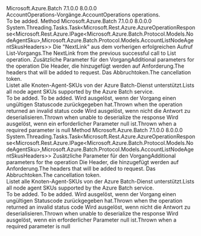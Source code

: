 <Type Name="IAccountOperations" FullName="Microsoft.Azure.Batch.Protocol.IAccountOperations">
  <TypeSignature Language="C#" Value="public interface IAccountOperations" />
  <TypeSignature Language="ILAsm" Value=".class public interface auto ansi abstract IAccountOperations" />
  <TypeSignature Language="DocId" Value="T:Microsoft.Azure.Batch.Protocol.IAccountOperations" />
  <TypeSignature Language="VB.NET" Value="Public Interface IAccountOperations" />
  <TypeSignature Language="F#" Value="type IAccountOperations = interface" />
  <AssemblyInfo>
    <AssemblyName>Microsoft.Azure.Batch</AssemblyName>
    <AssemblyVersion>7.1.0.0</AssemblyVersion>
    <AssemblyVersion>8.0.0.0</AssemblyVersion>
  </AssemblyInfo>
  <Interfaces />
  <Docs>
    <summary>
            <span data-ttu-id="7ee8a-101">AccountOperations-Vorgänge.</span><span class="sxs-lookup"><span data-stu-id="7ee8a-101">AccountOperations operations.</span></span>
            </summary>
    <remarks>To be added.</remarks>
  </Docs>
  <Members>
    <Member MemberName="ListNodeAgentSkusNextWithHttpMessagesAsync">
      <MemberSignature Language="C#" Value="public System.Threading.Tasks.Task&lt;Microsoft.Rest.Azure.AzureOperationResponse&lt;Microsoft.Rest.Azure.IPage&lt;Microsoft.Azure.Batch.Protocol.Models.NodeAgentSku&gt;,Microsoft.Azure.Batch.Protocol.Models.AccountListNodeAgentSkusHeaders&gt;&gt; ListNodeAgentSkusNextWithHttpMessagesAsync (string nextPageLink, Microsoft.Azure.Batch.Protocol.Models.AccountListNodeAgentSkusNextOptions accountListNodeAgentSkusNextOptions = null, System.Collections.Generic.Dictionary&lt;string,System.Collections.Generic.List&lt;string&gt;&gt; customHeaders = null, System.Threading.CancellationToken cancellationToken = null);" />
      <MemberSignature Language="ILAsm" Value=".method public hidebysig newslot virtual instance class System.Threading.Tasks.Task`1&lt;class Microsoft.Rest.Azure.AzureOperationResponse`2&lt;class Microsoft.Rest.Azure.IPage`1&lt;class Microsoft.Azure.Batch.Protocol.Models.NodeAgentSku&gt;, class Microsoft.Azure.Batch.Protocol.Models.AccountListNodeAgentSkusHeaders&gt;&gt; ListNodeAgentSkusNextWithHttpMessagesAsync(string nextPageLink, class Microsoft.Azure.Batch.Protocol.Models.AccountListNodeAgentSkusNextOptions accountListNodeAgentSkusNextOptions, class System.Collections.Generic.Dictionary`2&lt;string, class System.Collections.Generic.List`1&lt;string&gt;&gt; customHeaders, valuetype System.Threading.CancellationToken cancellationToken) cil managed" />
      <MemberSignature Language="DocId" Value="M:Microsoft.Azure.Batch.Protocol.IAccountOperations.ListNodeAgentSkusNextWithHttpMessagesAsync(System.String,Microsoft.Azure.Batch.Protocol.Models.AccountListNodeAgentSkusNextOptions,System.Collections.Generic.Dictionary{System.String,System.Collections.Generic.List{System.String}},System.Threading.CancellationToken)" />
      <MemberSignature Language="F#" Value="abstract member ListNodeAgentSkusNextWithHttpMessagesAsync : string * Microsoft.Azure.Batch.Protocol.Models.AccountListNodeAgentSkusNextOptions * System.Collections.Generic.Dictionary&lt;string, System.Collections.Generic.List&lt;string&gt;&gt; * System.Threading.CancellationToken -&gt; System.Threading.Tasks.Task&lt;Microsoft.Rest.Azure.AzureOperationResponse&lt;Microsoft.Rest.Azure.IPage&lt;Microsoft.Azure.Batch.Protocol.Models.NodeAgentSku&gt;, Microsoft.Azure.Batch.Protocol.Models.AccountListNodeAgentSkusHeaders&gt;&gt;" Usage="iAccountOperations.ListNodeAgentSkusNextWithHttpMessagesAsync (nextPageLink, accountListNodeAgentSkusNextOptions, customHeaders, cancellationToken)" />
      <MemberType>Method</MemberType>
      <AssemblyInfo>
        <AssemblyName>Microsoft.Azure.Batch</AssemblyName>
        <AssemblyVersion>7.1.0.0</AssemblyVersion>
        <AssemblyVersion>8.0.0.0</AssemblyVersion>
      </AssemblyInfo>
      <ReturnValue>
        <ReturnType>System.Threading.Tasks.Task&lt;Microsoft.Rest.Azure.AzureOperationResponse&lt;Microsoft.Rest.Azure.IPage&lt;Microsoft.Azure.Batch.Protocol.Models.NodeAgentSku&gt;,Microsoft.Azure.Batch.Protocol.Models.AccountListNodeAgentSkusHeaders&gt;&gt;</ReturnType>
      </ReturnValue>
      <Parameters>
        <Parameter Name="nextPageLink" Type="System.String" />
        <Parameter Name="accountListNodeAgentSkusNextOptions" Type="Microsoft.Azure.Batch.Protocol.Models.AccountListNodeAgentSkusNextOptions" />
        <Parameter Name="customHeaders" Type="System.Collections.Generic.Dictionary&lt;System.String,System.Collections.Generic.List&lt;System.String&gt;&gt;" />
        <Parameter Name="cancellationToken" Type="System.Threading.CancellationToken" />
      </Parameters>
      <Docs>
        <param name="nextPageLink">
            <span data-ttu-id="7ee8a-102">Die "NextLink" aus dem vorherigen erfolgreichen Aufruf List-Vorgangs.</span><span class="sxs-lookup"><span data-stu-id="7ee8a-102">The NextLink from the previous successful call to List operation.</span></span>
            </param>
        <param name="accountListNodeAgentSkusNextOptions">
            <span data-ttu-id="7ee8a-103">Zusätzliche Parameter für den Vorgang</span><span class="sxs-lookup"><span data-stu-id="7ee8a-103">Additional parameters for the operation</span></span>
            </param>
        <param name="customHeaders">
            <span data-ttu-id="7ee8a-104">Die Header, die hinzugefügt werden auf Anforderung.</span><span class="sxs-lookup"><span data-stu-id="7ee8a-104">The headers that will be added to request.</span></span>
            </param>
        <param name="cancellationToken">
            <span data-ttu-id="7ee8a-105">Das Abbruchtoken.</span><span class="sxs-lookup"><span data-stu-id="7ee8a-105">The cancellation token.</span></span>
            </param>
        <summary>
            <span data-ttu-id="7ee8a-106">Listet alle Knoten-Agent-SKUs von der Azure Batch-Dienst unterstützt.</span><span class="sxs-lookup"><span data-stu-id="7ee8a-106">Lists all node agent SKUs supported by the Azure Batch service.</span></span>
            </summary>
        <returns>To be added.</returns>
        <remarks>To be added.</remarks>
        <exception cref="T:Microsoft.Azure.Batch.Protocol.Models.BatchErrorException">
            <span data-ttu-id="7ee8a-107">Wird ausgelöst, wenn der Vorgang einen ungültigen Statuscode zurückgegeben hat.</span><span class="sxs-lookup"><span data-stu-id="7ee8a-107">Thrown when the operation returned an invalid status code</span></span>
            </exception>
        <exception cref="T:Microsoft.Rest.SerializationException">
            <span data-ttu-id="7ee8a-108">Wird ausgelöst, wenn nicht die Antwort zu deserialisieren.</span><span class="sxs-lookup"><span data-stu-id="7ee8a-108">Thrown when unable to deserialize the response</span></span>
            </exception>
        <exception cref="T:Microsoft.Rest.ValidationException">
            <span data-ttu-id="7ee8a-109">Wird ausgelöst, wenn ein erforderlicher Parameter null ist.</span><span class="sxs-lookup"><span data-stu-id="7ee8a-109">Thrown when a required parameter is null</span></span>
            </exception>
      </Docs>
    </Member>
    <Member MemberName="ListNodeAgentSkusWithHttpMessagesAsync">
      <MemberSignature Language="C#" Value="public System.Threading.Tasks.Task&lt;Microsoft.Rest.Azure.AzureOperationResponse&lt;Microsoft.Rest.Azure.IPage&lt;Microsoft.Azure.Batch.Protocol.Models.NodeAgentSku&gt;,Microsoft.Azure.Batch.Protocol.Models.AccountListNodeAgentSkusHeaders&gt;&gt; ListNodeAgentSkusWithHttpMessagesAsync (Microsoft.Azure.Batch.Protocol.Models.AccountListNodeAgentSkusOptions accountListNodeAgentSkusOptions = null, System.Collections.Generic.Dictionary&lt;string,System.Collections.Generic.List&lt;string&gt;&gt; customHeaders = null, System.Threading.CancellationToken cancellationToken = null);" />
      <MemberSignature Language="ILAsm" Value=".method public hidebysig newslot virtual instance class System.Threading.Tasks.Task`1&lt;class Microsoft.Rest.Azure.AzureOperationResponse`2&lt;class Microsoft.Rest.Azure.IPage`1&lt;class Microsoft.Azure.Batch.Protocol.Models.NodeAgentSku&gt;, class Microsoft.Azure.Batch.Protocol.Models.AccountListNodeAgentSkusHeaders&gt;&gt; ListNodeAgentSkusWithHttpMessagesAsync(class Microsoft.Azure.Batch.Protocol.Models.AccountListNodeAgentSkusOptions accountListNodeAgentSkusOptions, class System.Collections.Generic.Dictionary`2&lt;string, class System.Collections.Generic.List`1&lt;string&gt;&gt; customHeaders, valuetype System.Threading.CancellationToken cancellationToken) cil managed" />
      <MemberSignature Language="DocId" Value="M:Microsoft.Azure.Batch.Protocol.IAccountOperations.ListNodeAgentSkusWithHttpMessagesAsync(Microsoft.Azure.Batch.Protocol.Models.AccountListNodeAgentSkusOptions,System.Collections.Generic.Dictionary{System.String,System.Collections.Generic.List{System.String}},System.Threading.CancellationToken)" />
      <MemberSignature Language="F#" Value="abstract member ListNodeAgentSkusWithHttpMessagesAsync : Microsoft.Azure.Batch.Protocol.Models.AccountListNodeAgentSkusOptions * System.Collections.Generic.Dictionary&lt;string, System.Collections.Generic.List&lt;string&gt;&gt; * System.Threading.CancellationToken -&gt; System.Threading.Tasks.Task&lt;Microsoft.Rest.Azure.AzureOperationResponse&lt;Microsoft.Rest.Azure.IPage&lt;Microsoft.Azure.Batch.Protocol.Models.NodeAgentSku&gt;, Microsoft.Azure.Batch.Protocol.Models.AccountListNodeAgentSkusHeaders&gt;&gt;" Usage="iAccountOperations.ListNodeAgentSkusWithHttpMessagesAsync (accountListNodeAgentSkusOptions, customHeaders, cancellationToken)" />
      <MemberType>Method</MemberType>
      <AssemblyInfo>
        <AssemblyName>Microsoft.Azure.Batch</AssemblyName>
        <AssemblyVersion>7.1.0.0</AssemblyVersion>
        <AssemblyVersion>8.0.0.0</AssemblyVersion>
      </AssemblyInfo>
      <ReturnValue>
        <ReturnType>System.Threading.Tasks.Task&lt;Microsoft.Rest.Azure.AzureOperationResponse&lt;Microsoft.Rest.Azure.IPage&lt;Microsoft.Azure.Batch.Protocol.Models.NodeAgentSku&gt;,Microsoft.Azure.Batch.Protocol.Models.AccountListNodeAgentSkusHeaders&gt;&gt;</ReturnType>
      </ReturnValue>
      <Parameters>
        <Parameter Name="accountListNodeAgentSkusOptions" Type="Microsoft.Azure.Batch.Protocol.Models.AccountListNodeAgentSkusOptions" />
        <Parameter Name="customHeaders" Type="System.Collections.Generic.Dictionary&lt;System.String,System.Collections.Generic.List&lt;System.String&gt;&gt;" />
        <Parameter Name="cancellationToken" Type="System.Threading.CancellationToken" />
      </Parameters>
      <Docs>
        <param name="accountListNodeAgentSkusOptions">
            <span data-ttu-id="7ee8a-110">Zusätzliche Parameter für den Vorgang</span><span class="sxs-lookup"><span data-stu-id="7ee8a-110">Additional parameters for the operation</span></span>
            </param>
        <param name="customHeaders">
            <span data-ttu-id="7ee8a-111">Die Header, die hinzugefügt werden auf Anforderung.</span><span class="sxs-lookup"><span data-stu-id="7ee8a-111">The headers that will be added to request.</span></span>
            </param>
        <param name="cancellationToken">
            <span data-ttu-id="7ee8a-112">Das Abbruchtoken.</span><span class="sxs-lookup"><span data-stu-id="7ee8a-112">The cancellation token.</span></span>
            </param>
        <summary>
            <span data-ttu-id="7ee8a-113">Listet alle Knoten-Agent-SKUs von der Azure Batch-Dienst unterstützt.</span><span class="sxs-lookup"><span data-stu-id="7ee8a-113">Lists all node agent SKUs supported by the Azure Batch service.</span></span>
            </summary>
        <returns>To be added.</returns>
        <remarks>To be added.</remarks>
        <exception cref="T:Microsoft.Azure.Batch.Protocol.Models.BatchErrorException">
            <span data-ttu-id="7ee8a-114">Wird ausgelöst, wenn der Vorgang einen ungültigen Statuscode zurückgegeben hat.</span><span class="sxs-lookup"><span data-stu-id="7ee8a-114">Thrown when the operation returned an invalid status code</span></span>
            </exception>
        <exception cref="T:Microsoft.Rest.SerializationException">
            <span data-ttu-id="7ee8a-115">Wird ausgelöst, wenn nicht die Antwort zu deserialisieren.</span><span class="sxs-lookup"><span data-stu-id="7ee8a-115">Thrown when unable to deserialize the response</span></span>
            </exception>
        <exception cref="T:Microsoft.Rest.ValidationException">
            <span data-ttu-id="7ee8a-116">Wird ausgelöst, wenn ein erforderlicher Parameter null ist.</span><span class="sxs-lookup"><span data-stu-id="7ee8a-116">Thrown when a required parameter is null</span></span>
            </exception>
      </Docs>
    </Member>
  </Members>
</Type>